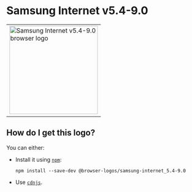 # Samsung Internet v5.4-9.0

<table>
    <tr height=240>
        <td>
            <a href="https://github.com/alrra/browser-logos/tree/019f43fd277161ae1455d5815be1507be63d5670/src/archive/samsung-internet_5.4-9.0">
                <img width=230 src="https://raw.githubusercontent.com/alrra/browser-logos/019f43fd277161ae1455d5815be1507be63d5670/src/archive/samsung-internet_5.4-9.0/samsung-internet_5.4-9.0_512x512.png" alt="Samsung Internet v5.4-9.0 browser logo">
            </a>
        </td>
    </tr>
</table>

## How do I get this logo?

You can either:

* Install it using [`npm`][npm]:

  `npm install --save-dev @browser-logos/samsung-internet_5.4-9.0`

* Use [`cdnjs`][cdnjs].

<!-- Link labels: -->

[cdnjs]: https://cdnjs.com/libraries/browser-logos
[npm]: https://www.npmjs.com/
